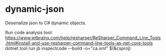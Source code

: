 # dynamic-json
Deserialize json to C# dynamic objects.


Run code analysis tool:
https://www.jetbrains.com/help/resharper/ReSharper_Command_Line_Tools.html#install-and-use-resharper-command-line-tools-as-net-core-tools
dotnet tool run jb inspectcode --build -o="ca.xml" $(&csproj)